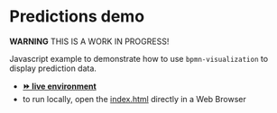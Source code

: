 # Predictions demo

**WARNING** THIS IS A WORK IN PROGRESS!

Javascript example to demonstrate how to use `bpmn-visualization` to display prediction data.
- [__⏩ live environment__](https://cdn.statically.io/gh/process-analytics/bpmn-visualization-examples/master/demo/prediction/index.html)
- to run locally, open the [index.html](index.html) directly in a Web Browser
